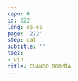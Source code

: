```yaml
---
capo: 0
id: 222
lang: es-es
page: '222'
step: cat
subtitle: ''
tags:
- vin
title: CUANDO DORMÍA
---
```

